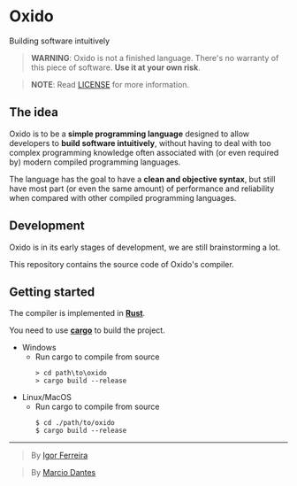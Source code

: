 # Oxido
Building software intuitively

> **WARNING**: Oxido is not a finished language. There's no warranty of this piece of software. **Use it at your own risk**.

> **NOTE**: Read [LICENSE](./LICENSE) for more information.

## The idea
Oxido is to be a **simple programming language** designed to
allow developers to **build software intuitively**, without having to deal with too
complex programming knowledge often associated with (or even required by)
modern compiled programming languages.

The language has the goal to have a **clean and objective syntax**, but still have most part
(or even the same amount) of performance and reliability when compared
with other compiled programming languages.

## Development
Oxido is in its early stages of development, we are still brainstorming a lot.

This repository contains the source code of Oxido's compiler.

## Getting started
The compiler is implemented in [**Rust**](https://rust-lang.org/).

You need to use [**cargo**](https://doc.rust-lang.org/stable/cargo/) to build the project.

- Windows
  * Run cargo to compile from source
    ```console
    > cd path\to\oxido
    > cargo build --release
    ```
- Linux/MacOS
  * Run cargo to compile from source
    ```console
    $ cd ./path/to/oxido
    $ cargo build --release
    ```


---


> By [Igor Ferreira](https://github.com/igotfr)

> By [Marcio Dantes](https://github.com/marc-dantas)
